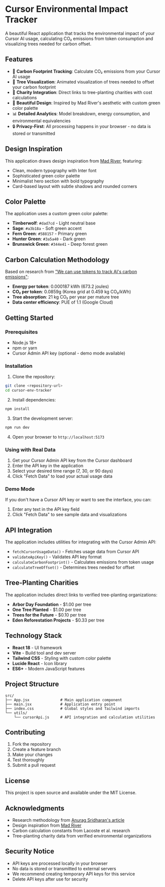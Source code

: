 # Cursor Environmental Impact Tracker

A beautiful React application that tracks the environmental impact of your Cursor AI usage, calculating CO₂ emissions from token consumption and visualizing trees needed for carbon offset.

## Features

- 🌱 **Carbon Footprint Tracking**: Calculate CO₂ emissions from your Cursor AI usage
- 🌳 **Tree Visualization**: Animated visualization of trees needed to offset your carbon footprint
- 💚 **Charity Integration**: Direct links to tree-planting charities with cost calculations
- 🎨 **Beautiful Design**: Inspired by Mad River's aesthetic with custom green color palette
- 📊 **Detailed Analytics**: Model breakdown, energy consumption, and environmental equivalencies
- 🔒 **Privacy-First**: All processing happens in your browser - no data is stored or transmitted

## Design Inspiration

This application draws design inspiration from [Mad River](https://www.madriver.co.uk/), featuring:
- Clean, modern typography with Inter font
- Sophisticated green color palette
- Minimalist hero section with bold typography
- Card-based layout with subtle shadows and rounded corners

## Color Palette

The application uses a custom green color palette:

- **Timberwolf**: `#dad7cd` - Light neutral base
- **Sage**: `#a3b18a` - Soft green accent
- **Fern Green**: `#588157` - Primary green
- **Hunter Green**: `#3a5a40` - Dark green
- **Brunswick Green**: `#344e41` - Deep forest green

## Carbon Calculation Methodology

Based on research from ["We can use tokens to track AI's carbon emissions"](https://anuragsridharan.substack.com/p/we-can-use-tokens-to-track-ais-carbon):

- **Energy per token**: 0.000187 kWh (673.2 joules)
- **CO₂ per token**: 0.0859g (Korea grid at 0.459 kg CO₂/kWh)
- **Tree absorption**: 21 kg CO₂ per year per mature tree
- **Data center efficiency**: PUE of 1.1 (Google Cloud)

## Getting Started

### Prerequisites

- Node.js 18+ 
- npm or yarn
- Cursor Admin API key (optional - demo mode available)

### Installation

1. Clone the repository:
```bash
git clone <repository-url>
cd cursor-env-tracker
```

2. Install dependencies:
```bash
npm install
```

3. Start the development server:
```bash
npm run dev
```

4. Open your browser to `http://localhost:5173`

### Using with Real Data

1. Get your Cursor Admin API key from the Cursor dashboard
2. Enter the API key in the application
3. Select your desired time range (7, 30, or 90 days)
4. Click "Fetch Data" to load your actual usage data

### Demo Mode

If you don't have a Cursor API key or want to see the interface, you can:
1. Enter any text in the API key field
2. Click "Fetch Data" to see sample data and visualizations

## API Integration

The application includes utilities for integrating with the Cursor Admin API:

- `fetchCursorUsageData()` - Fetches usage data from Cursor API
- `validateApiKey()` - Validates API key format
- `calculateCarbonFootprint()` - Calculates emissions from token usage
- `calculateTreeOffset()` - Determines trees needed for offset

## Tree-Planting Charities

The application includes direct links to verified tree-planting organizations:

- **Arbor Day Foundation** - $1.00 per tree
- **One Tree Planted** - $1.00 per tree  
- **Trees for the Future** - $0.10 per tree
- **Eden Reforestation Projects** - $0.33 per tree

## Technology Stack

- **React 18** - UI framework
- **Vite** - Build tool and dev server
- **Tailwind CSS** - Styling with custom color palette
- **Lucide React** - Icon library
- **ES6+** - Modern JavaScript features

## Project Structure

```
src/
├── App.jsx              # Main application component
├── main.jsx             # Application entry point
├── index.css            # Global styles and Tailwind imports
└── utils/
    └── cursorApi.js     # API integration and calculation utilities
```

## Contributing

1. Fork the repository
2. Create a feature branch
3. Make your changes
4. Test thoroughly
5. Submit a pull request

## License

This project is open source and available under the MIT License.

## Acknowledgments

- Research methodology from [Anurag Sridharan's article](https://anuragsridharan.substack.com/p/we-can-use-tokens-to-track-ais-carbon)
- Design inspiration from [Mad River](https://www.madriver.co.uk/)
- Carbon calculation constants from Lacoste et al. research
- Tree-planting charity data from verified environmental organizations

## Security Notice

- API keys are processed locally in your browser
- No data is stored or transmitted to external servers
- We recommend creating temporary API keys for this service
- Delete API keys after use for security